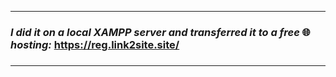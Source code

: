 ***
### _I did it on a local XAMPP server and transferred it to a free_ 🌐 _hosting:_ https://reg.link2site.site/
### 
***
